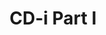---
layout: video
series: Angry Video Game Nerd
season: 3
episode: 59
title: "CD-i Part I"
permalink: /avgn/episode-59
video_info:
  - youtube;YouTube;tl2Wz1qlzco
  - drive;ScrewAttack version;1WeDA2E_rZ1T5lansCxYWKWoAgLaVenaa
release_date: 2008-11-12
mike_notes:
toggle: off
title-cards:
  - episode-59.jpg
---